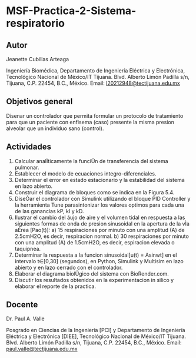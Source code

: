 # MSF-Practica-2-Sistema-respiratorio
## Autor
Jeanette Cubillas Arteaga

Ingeniería Biomédica, Departamento de Ingeniería Eléctrica y Electrónica, Tecnológico Nacional de México/IT Tijuana. Blvd. Alberto Limón Padilla s/n, Tijuana, C.P. 22454, B.C., México. Email: l20212948@tectijuana.edu.mx

## Objetivos general
Disenar un controlador que permita formular un protocolo de tratamiento para que un paciente con enfisema (caso) presente la misma presion alveolar que un individuo sano (control).

## Actividades
1. Calcular analÌticamente la funciÛn de transferencia del sistema pulmonar.
2. Establecer el modelo de ecuaciones integro-diferenciales.
3. Determinar el error en estado estacionario y la estabilidad del sistema en lazo abierto.
4. Construir el diagrama de bloques como se indica en la Figura 5.4.
5. DiseÒar el controlador con Simulink utilizando el bloque
PID Controller y la herramienta Tune parasintonizar los valores optimos para cada una de las ganancias kP, kI y kD.
6. Ilustrar el cambio del áujo de aire y el volumen tidal en respuesta a las siguientes formas de onda
de presion sinusoidal en la apertura de la vÌa aÈrea [Pao(t)]:
  a) 15 respiraciones por minuto con una amplitud (A) de 2.5cmH2O, es decir, respiracion normal.
  b) 30 respiraciones por minuto con una amplitud (A) de 1.5cmH2O, es decir, espiracion elevada o taquipnea.
7. Determinar la respuesta a la funcion sinusoidal[u(t) = Asinwt] en el intervalo t∈[0,30] (segundos), en Python, Simulink y Multisim en lazo abierto y en lazo cerrado con el controlador.
8. Elaborar el diagrama biolÛgico del sistema con BioRender.com.
9. Discutir los resultados obtenidos en la experimentacion in silico y elaborar el reporte de la practica.


## Docente
Dr. Paul A. Valle

Posgrado en Ciencias de la Ingeniería [PCI] y Departamento de Ingeniería Eléctrica y Electrónica [DIEE], Tecnológico Nacional de México/IT Tijuana. Blvd. Alberto Limón Padilla s/n, Tijuana, C.P. 22454, B.C., México. Email: paul.valle@tectijuana.edu.mx
